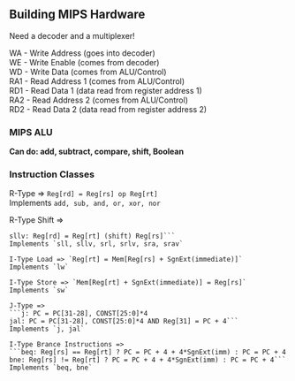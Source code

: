 ## Building MIPS Hardware
Need a decoder and a multiplexer!  

WA - Write Address (goes into decoder)  
WE - Write Enable (comes from decoder)  
WD - Write Data (comes from ALU/Control)  
RA1 - Read Address 1 (comes from ALU/Control)  
RD1 - Read Data 1 (data read from register address 1)  
RA2 - Read Address 2 (comes from ALU/Control)  
RD2 - Read Data 2 (data read from register address 2)  

### MIPS ALU
**Can do: add, subtract, compare, shift, Boolean**  

### Instruction Classes
R-Type => `Reg[rd] = Reg[rs] op Reg[rt]`  
Implements `add, sub, and, or, xor, nor`  

R-Type Shift =>  
```sll: Reg[rd] = Reg[rt] (shift) shamt
sllv: Reg[rd] = Reg[rt] (shift) Reg[rs]```  
Implements `sll, sllv, srl, srlv, sra, srav`  

I-Type Load => `Reg[rt] = Mem[Reg[rs] + SgnExt(immediate)]`  
Implements `lw`  

I-Type Store => `Mem[Reg[rt] + SgnExt(immediate)] = Reg[rs]`  
Implements `sw`  

J-Type =>  
```j: PC = PC[31-28], CONST[25:0]*4
jal: PC = PC[31-28], CONST[25:0]*4 AND Reg[31] = PC + 4```
Implements `j, jal`  

I-Type Brance Instructions =>  
```beq: Reg[rs] == Reg[rt] ? PC = PC + 4 + 4*SgnExt(imm) : PC = PC + 4
bne: Reg[rs] != Reg[rt] ? PC = PC + 4 + 4*SgnExt(imm) : PC = PC + 4```
Implements `beq, bne`  
